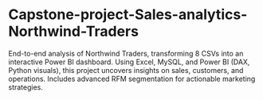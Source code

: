 # Capstone-project-Sales-analytics-Northwind-Traders
End-to-end analysis of Northwind Traders, transforming 8 CSVs into an interactive Power BI dashboard. Using Excel, MySQL, and Power BI (DAX, Python visuals), this project uncovers insights on sales, customers, and operations. Includes advanced RFM segmentation for actionable marketing strategies.
